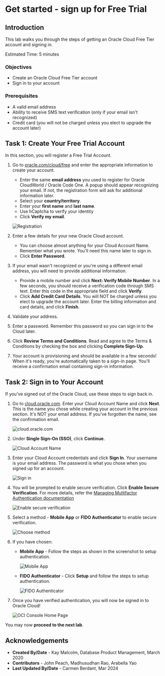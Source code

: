 # Get started - sign up for Free Trial

## Introduction

This lab walks you through the steps of getting an Oracle Cloud Free Tier account and signing in.

Estimated Time: 5 minutes

### Objectives

- Create an Oracle Cloud Free Tier account
- Sign in to your account

### Prerequisites

* A valid email address
* Ability to receive SMS text verification (only if your email isn't recognized)
* Credit card (you will not be charged unless you elect to upgrade the account later)

## Task 1: Create Your Free Trial Account

In this section, you will register a Free Trial Account.

1.  Go to [oracle.com/cloud/free](https://signup.cloud.oracle.com) and enter the appropriate information to create your account.
    * Enter the same **email address** you used to register for Oracle CloudWorld / Oracle Code One. A popup should appear recognizing your email. If not, the registration form will ask for additional information later.
    * Select your **country/territory**.
    * Enter your **first name** and **last name**.
    * Use hCaptcha to verify your identity
    * Click **Verify my email**.

    ![Registration](./images/cloud-infrastructure.png " ")

2.  Enter a few details for your new Oracle Cloud account.
    * You can choose almost anything for your Cloud Account Name. Remember what you wrote. You'll need this name later to sign in.
    * Click **Enter Password**.

3.  If your email wasn't recognized or you're using a different email address, you will need to provide additional information.
    * Provide a mobile number and click **Next: Verify Mobile Number**. In a few seconds, you should receive a verification code through SMS text. Enter this code in the appropriate field and click **Verify**.
    * Click **Add Credit Card Details**. You will NOT be charged unless you elect to upgrade the account later. Enter the billing information and card details, and click **Finish**.

4. Validate your address.

5. Enter a password. Remember this password so you can sign in to the Cloud later.

6. Click **Review Terms and Conditions**. Read and agree to the Terms & Conditions by checking the box and clicking **Complete Sign-Up**.

7. Your account is provisioning and should be available in a few seconds! When it's ready, you're automatically taken to a sign-in page. You'll receive a confirmation email containing sign-in information.

## Task 2: Sign in to Your Account

If you've signed out of the Oracle Cloud, use these steps to sign back in.

1. Go to [cloud.oracle.com](https://cloud.oracle.com). Enter your Cloud Account Name and click **Next**. This is the name you chose while creating your account in the previous section. It's NOT your email address. If you've forgotten the name, see the confirmation email.

    ![cloud.oracle.com](./images/cloud-oracle.png " ")

2. Under **Single Sign-On (SSO)**, click **Continue**.

    ![Cloud Account Name](./images/cloud-login-tenant.png " ")

3. Enter your Cloud Account credentials and click **Sign In**. Your username is your email address. The password is what you chose when you signed up for an account.

    ![Sign in](./images/username.png " ")

4. You will be prompted to enable secure verification. Click **Enable Secure Verification**. For more details, refer the [Managing Multifactor Authentication documentation](https://docs.oracle.com/en-us/iaas/Content/Identity/Tasks/usingmfa.htm)

    ![Enable secure verification](./images/enable-secure-verification.png " ")

5. Select a method - **Mobile App** or **FIDO Authenticator** to enable secure verification.

    ![Choose method](./images/select-mfa-method.png " ")

6. If you have chosen:
    - **Mobile App** - Follow the steps as shown in the screenshot to setup authentication.

        ![Mobile App](.images/mobile-app-mfa.png " ")

    -  **FIDO Authenticator** - Click **Setup** and follow the steps to setup authentication.

        ![FIDO Authenticator](./images/fido-mfa.png " ")

7. Once you have verified authentication, you will now be signed in to Oracle Cloud!

    ![OCI Console Home Page](https://oracle-livelabs.github.io/common/images/console/home-page.png " ")

You may now **proceed to the next lab**.

## Acknowledgements

- **Created By/Date** - Kay Malcolm, Database Product Management, March 2020
- **Contributors** - John Peach, Madhusudhan Rao, Arabella Yao
- **Last Updated By/Date** - Carmen Berdant, Mar 2024